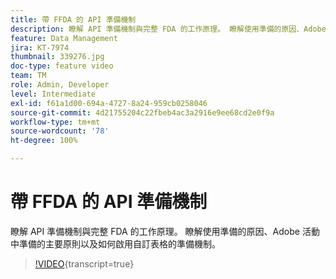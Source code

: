 ```yaml
---
title: 帶 FFDA 的 API 準備機制
description: 瞭解 API 準備機制與完整 FDA 的工作原理。 瞭解使用準備的原因、Adobe 活動中準備的主要原則以及如何啟用自訂表格的準備機制。
feature: Data Management
jira: KT-7974
thumbnail: 339276.jpg
doc-type: feature video
team: TM
role: Admin, Developer
level: Intermediate
exl-id: f61a1d00-694a-4727-8a24-959cb0258046
source-git-commit: 4d21755204c22fbeb4ac3a2916e9ee68cd2e0f9a
workflow-type: tm+mt
source-wordcount: '78'
ht-degree: 100%

---
```


# 帶 FFDA 的 API 準備機制

瞭解 API 準備機制與完整 FDA 的工作原理。 瞭解使用準備的原因、Adobe 活動中準備的主要原則以及如何啟用自訂表格的準備機制。

>[!VIDEO](https://video.tv.adobe.com/v/339276?quality=12&learn=on){transcript=true}
